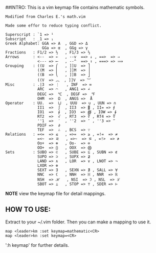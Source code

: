 ##INTRO:
This is a vim keymap file contains mathematic symbols.

    Modified from Charles E.'s math.vim

    Made some effor to reduce typing conflict.

    Superscript : `1 => ¹
    Subscript   : _1 => ₁
    Greek Alphabet: GGA => Α  , GGD => Δ
                    GGa => α  , GGg => γ 
    Fractions   : F1/2 => ½   , F1/3 => ⅓
    Arrows      : <--  => ←   , --v  ==> ↓ , ==>  => ⇒   
                  <--- => ⟵   , --^  ==> ↑ , ===> => ⟹
    Grouping    : ((U  => ⎛   , ]]U  => ⎤  
                  ((M  => ⎜   , ]]M  => ⎥ 
                  ((B  => ⎝   , ]]B  => ⎦ 
                  ((V  => ︵  , ]]V  => ︺
    Misc        : .|3  => ⋮   , INF  => ∞
                  ARC  => ⌒   , ANG1 => ∠
                  DEGC =>  ℃  , DEGF =>  ℉
                  OHM  =>  Ω  , ANGS =>  Å
    Operator    : UU.  =>  ⨃  , UUU  => ∪ , UUN => ∩
                  II1  =>  ∫  , II3  => ∭ , II= => ⨎
                  IO1  =>  ∮  , IO3  => ∰ , IOW => ∳
                  RT2  =>  √  , RT3  => ∛ , RT4 => ∜
                  ''1  =>  ′  , ''2  => ″ , ''3 => ‴
                  PDIF =>  ∂
                  TEF  =>  ∴  , BCS  => ∵
    Relations   : =<=  => ≤   , =>=  => ≥ , =!=  => ≠
                  =<~  => ⪝   , =>~  => ⪞ , =!>  => ≯
                  Oo+  => ⊕   , Oo-  => ⊖
                  OO+  => ⨀   , OOX  => ⨂
    Sets        : SUBO => ⊂   , SUBE => ⊆ , SUBN => ⊄
                  SUPO => ⊃   , SUPX => ⊉
                  LAND => ∧   , LOR  => ∨ , LNOT => ¬
                  LXOR => ⊕
                  SEXT => ∃   , SEXN => ∄ , SALL => ∀
                  NNC  => ℂ   , NNH  => ℍ , NNR  => ℝ
                  NSH  => ℋ   , NSI  => ℑ , NSL  => ℒ
                  SBOT => ⊥   , STOP => ⊤ , SDER => ⊢

**NOTE** view the keymap file for detail mappings.

## HOW TO USE:

Extract to your ~/.vim folder.
Then you can make a mapping to use it.

    map <leader>km :set keymap=mathematic<CR>
    map <leader>kn :set keymap=<CR>

':h keymap' for further details.

